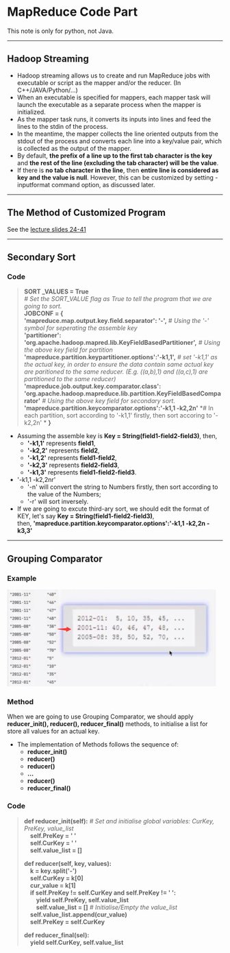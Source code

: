 # **MapReduce Code Part**
This note is only for python, not Java.
***
## **Hadoop Streaming**  
* Hadoop streaming allows us to create and run MapReduce jobs with executable or script as the mapper and/or the reducer. (In C++/JAVA/Python/...)  
* When an executable is specified for mappers, each mapper task will launch the executable as a separate process when the mapper is 
initialized. 
* As the mapper task runs, it converts its inputs into lines and feed the lines to the stdin of the process. 
* In the meantime, the mapper collects the line oriented outputs from the stdout of the process and converts each line into a key/value pair, which is collected as the output of the mapper. 
* By default, **the prefix of a line up to the first tab character is the key** and **the rest of the line (excluding the tab character) will be the value**.
* If there is **no tab character in the line**, then **entire line is considered as key and the value is null**. However, this can be customized by setting -inputformat command option, as discussed later.

***
## **The Method of Customized Program** 
See the [lecture slides 24-41](/lecture_slides/Chapter2.1-MapReduce_I.pdf)

***
## **Secondary Sort**
### **Code**
> **SORT _VALUES = True**  
> *# Set the SORT_VALUE flag as True to tell the program that we are going to sort.*  
> **JOBCONF = {**  
**'mapreduce.map.output.key.field.separator': '-',**  # *Using the '-' symbol for seperating the assemble key*  
**'partitioner': 'org.apache.hadoop.mapred.lib.KeyFieldBasedPartitioner',** *# Using the above key field for partition*    
**'mapreduce.partition.keypartitioner.options':'-k1,1',** *# set '-k1,1' as the actual key, in order to ensure the data contain same actual key are paritioned to the same reducer. (E.g. ((a,b),1) and ((a,c),1) are partitioned to the same reducer)*  
**'mapreduce.job.output.key.comparator.class': 'org.apache.hadoop.mapreduce.lib.partition.KeyFieldBasedComparator'** *# Using the above key field for secondary sort.*  
**'mapreduce.partition.keycomparator.options':'-k1,1 -k2,2n'** *# In each partition, sort according to '-k1,1' firstly, then sort accoring to '-k2,2n' * 
**}**

* Assuming the assemble key is **Key = String(field1-field2-field3)**, then,  
  * **'-k1,1'** represents **field1**,  
  * **'-k2,2'** represents **field2**,  
  * **'-k1,2'** represents **field1-field2**,  
  * **'-k2,3'** represents **field2-field3**,  
  * **'-k1,3'** represents **field1-field2-field3**.
* '-k1,1 -k2,2nr'
  * '-n' will convert the string to Numbers firstly, then sort according to the value of the Numbers;
  * '-r' will sort inversely.
* If we are going to excute third-ary sort, we should edit the format of KEY, let's say  **Key = String(field1-field2-field3)**,  
  then, **'mapreduce.partition.keycomparator.options':'-k1,1 -k2,2n -k3,3'**


***
## **Grouping Comparator**
### **Example**
![Grouping Comparator Example](/img3/grouping-comparator-eg.png)
### **Method**
When we are going to use Grouping Comparator, we should apply **reducer_init(), reducer(), reducer_final()** methods, to initialise a list for store all values for an actual key.   
* The implementation of Methods follows the sequence of: 
  * **reducer_init()**
  * **reducer()**
  * **reducer()**
  * **...**
  * **reducer()**
  * **reducer_final()**
### **Code**
>**def reducer_init(self):**  *# Set and initialise global variables: CurKey, PreKey, value_list*  
>&emsp;**self.PreKey = ' '**  
>&emsp;**self.CurKey = ' '**  
>&emsp;**self.value_list = []**  
>
>**def reducer(self, key, values):**  
>&emsp;**k = key.split('-')**  
>&emsp;**self.CurKey = k[0]**  
>&emsp;**cur_value = k[1]**  
>&emsp;**if self.PreKey != self.CurKey and self.PreKey != ' ':**  
>&emsp;&emsp;**yield self.PreKey, self.value_list**  
>&emsp;&emsp;**self.value_list = []** *# Initialise/Empty the value_list*  
>&emsp;**self.value_list.append(cur_value)**  
>&emsp;**self.PreKey = self.CurKey**  
>
>**def reducer_final(sel):**  
>&emsp;**yield self.CurKey, self.value_list**  